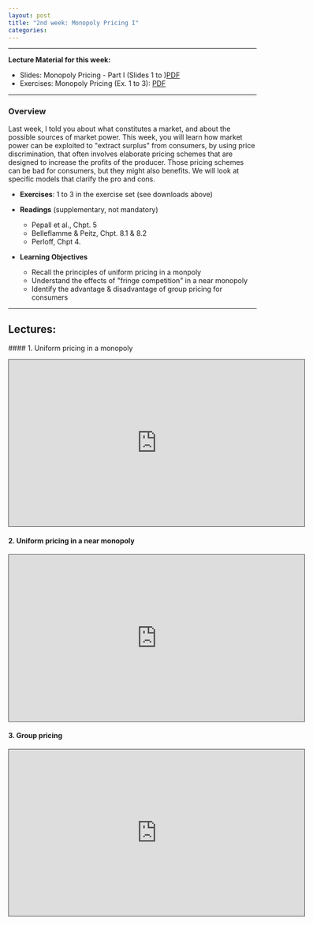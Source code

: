```yaml
---
layout: post
title: "2nd week: Monopoly Pricing I"
categories: 
---
```



---
**Lecture Material for this week:** 

 
- Slides: Monopoly Pricing - Part I (Slides 1 to )[PDF](https://vle.york.ac.uk/bbcswebdav/pid-3797518-dt-content-rid-10427151_2/xid-10427151_2) 
- Exercises: Monopoly Pricing (Ex. 1 to 3): [PDF](https://drive.google.com/open?id=1teYrPqMMTB_fvxWQr_9j_E2DR9QAEB8P&authuser=peter.wagner%40york.ac.uk&usp=drive_fs)
 

---

### Overview
Last week, I told you about what constitutes a market, and about the possible sources of market power. This week, you will learn how market power can be exploited to &quot;extract surplus&quot; from consumers, by using price discrimination, that often involves elaborate pricing schemes that are designed to increase the profits of the producer. Those pricing schemes can be bad for consumers, but they might also benefits. We will look at specific models that clarify the pro and cons.

- **Exercises**:  1 to 3 in the exercise set (see downloads above)

- **Readings** (supplementary, not mandatory)
  - Pepall et al., Chpt. 5
  - Belleflamme &amp; Peitz, Chpt. 8.1 &amp; 8.2
  - Perloff, Chpt 4.
- **Learning Objectives**
  - Recall the principles of uniform pricing in a monpoly
  - Understand the effects of &quot;fringe competition&quot; in a near monopoly
  - Identify the advantage &amp; disadvantage of group pricing for consumers

--- 
## Lectures: 

#### 1. Uniform pricing in a monopoly
<p><iframe width="600" height="338" style="border: 1px solid #464646;" src="https://york.cloud.panopto.eu/Panopto/Pages/Embed.aspx?id=91599310-ee43-486e-be01-ac4f00792f01&amp;autoplay=false&amp;offerviewer=false&amp;showtitle=false&amp;showbrand=false&amp;start=0&amp;interactivity=all" allowfullscreen="allowfullscreen" allow="autoplay"></iframe></p>

#### 2. Uniform pricing in a near monopoly
<p><iframe width="600" height="338" style="border: 1px solid #464646;" src="https://york.cloud.panopto.eu/Panopto/Pages/Embed.aspx?id=0fb7802f-ad9e-4216-844f-ac4e0132fd25&amp;autoplay=false&amp;offerviewer=false&amp;showtitle=false&amp;showbrand=false&amp;start=0&amp;interactivity=all" allowfullscreen="allowfullscreen" allow="autoplay"></iframe></p>
<p></p>

#### 3. Group pricing

<p><iframe width="600" height="338" style="border: 1px solid #464646;" src="https://york.cloud.panopto.eu/Panopto/Pages/Embed.aspx?id=da70b9dd-0845-4d84-89c2-ac5c01441398&amp;autoplay=false&amp;offerviewer=false&amp;showtitle=false&amp;showbrand=false&amp;start=0&amp;interactivity=all" allowfullscreen="allowfullscreen" allow="autoplay"></iframe></p>
